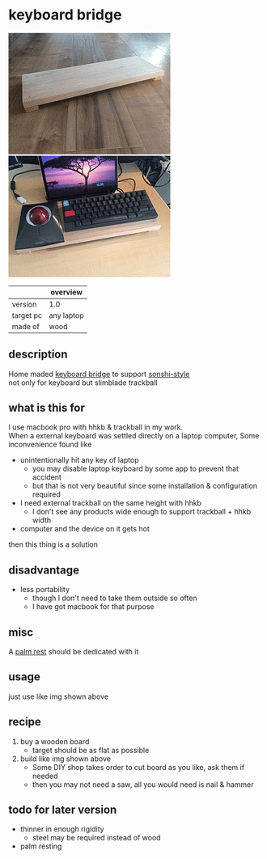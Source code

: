 # keyboard bridge

![overview](https://github.com/o2346/techniques/blob/develop/kbbrg/img/overview.jpg?raw=true "overview")
![in use](https://github.com/o2346/techniques/blob/develop/kbbrg/img/in_use.jpg?raw=true "in_use")

||overview|
|---|---|
|version|1.0|
|target pc|any laptop|
|made of|wood|

## description

Home maded [keyboard bridge](https://www.google.com/search?q=keyboard+bridge&tbm=isch) to support [sonshi-style](https://www.google.com/search?q=%E5%B0%8A%E5%B8%AB%E3%82%B9%E3%82%BF%E3%82%A4%E3%83%AB&tbm=isch)  
not only for keyboard but slimblade trackball

## what is this for

I use macbook pro with hhkb & trackball in my work.  
When a external keyboard was settled directly on a laptop computer, Some inconvenience found like

* unintentionally hit any key of laptop
  * you may disable laptop keyboard by some app to prevent that accident
  * but that is not very beautiful since some installation & configuration required
* I need external trackball on the same height with hhkb
  * I don't see any products wide enough to support trackball + hhkb width
* computer and the device on it gets hot

then this thing is a solution

## disadvantage

* less portability
  * though I don't need to take them outside so often
  * I have got macbook for that purpose

## misc

A [palm rest](https://www.google.com/search?q=palm+rest&tbm=isch) should be dedicated with it

## usage

just use like img shown above

## recipe

1. buy a wooden board
    * target should be as flat as possible
1. build like img shown above
    * Some DIY shop takes order to cut board as you like, ask them if needed
    * then you may not need a saw, all you would need is nail & hammer

## todo for later version

* thinner in enough rigidity
  * steel may be required instead of wood
* palm resting

